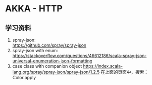 # AKKA - HTTP
## 学习资料
1. spray-json:    
    https://github.com/spray/spray-json
2. spray-json with enum:
    https://stackoverflow.com/questions/46612186/scala-spray-json-universal-enumeration-json-formatting
3. case class with companion object
    https://index.scala-lang.org/spray/spray-json/spray-json/1.2.5
    在上面的页面中，搜索：Color.apply